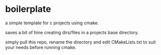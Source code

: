 # boilerplate

a simple template for c projects using cmake.

saves a bit of time creating dirs/files in a projects base directory.

simply pull this repo, rename the directory and edit CMakeLists.txt to suit your needs before running cmake.
